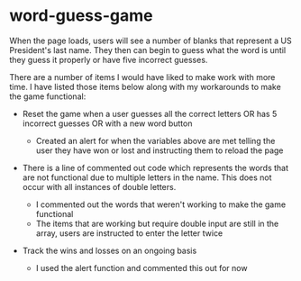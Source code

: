 # word-guess-game

When the page loads, users will see a number of blanks that represent a US President's last name. They then can begin to guess what the word is until they guess it properly or have five incorrect guesses. 

There are a number of items I would have liked to make work with more time. I have listed those items below along with my workarounds to make the game functional:

- Reset the game when a user guesses all the correct letters OR has 5 incorrect guesses OR with a new word button
    - Created an alert for when the variables above are met telling the user they have won or lost and instructing them to reload the page

- There is a line of commented out code which represents the words that are not functional due to multiple letters in the name. This does not occur with all instances of double letters.
    - I commented out the words that weren't working to make the game functional 
    - The items that are working but require double input are still in the array, users are instructed to enter the letter twice 

- Track the wins and losses on an ongoing basis 
    - I used the alert function and commented this out for now
